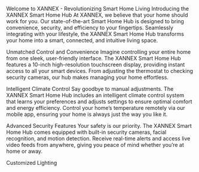 Welcome to XANNEX - Revolutionizing Smart Home Living
Introducing the XANNEX Smart Home Hub
At XANNEX, we believe that your home should work for you. Our state-of-the-art Smart Home Hub is designed to bring convenience, security, and efficiency to your fingertips. Seamlessly integrating with your lifestyle, the XANNEX Smart Home Hub transforms your home into a smart, connected, and intuitive living space.

Unmatched Control and Convenience
Imagine controlling your entire home from one sleek, user-friendly interface. The XANNEX Smart Home Hub features a 10-inch high-resolution touchscreen display, providing instant access to all your smart devices. From adjusting the thermostat to checking security cameras, our hub makes managing your home effortless.

Intelligent Climate Control
Say goodbye to manual adjustments. The XANNEX Smart Home Hub includes an intelligent climate control system that learns your preferences and adjusts settings to ensure optimal comfort and energy efficiency. Control your home’s temperature remotely via our mobile app, ensuring your home is always just the way you like it.

Advanced Security Features
Your safety is our priority. The XANNEX Smart Home Hub comes equipped with built-in security cameras, facial recognition, and motion detection. Receive real-time alerts and access live video feeds from anywhere, giving you peace of mind whether you’re at home or away.

Customized Lighting

